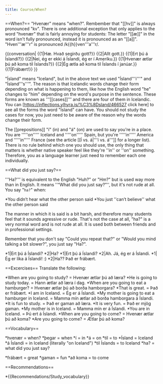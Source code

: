 ```yaml
---
title: Course/When?
---
```


==When?==
"Hvenær" means "when?". Rembember that "[[hv]]" is always pronounced "kv". There is one additional exception that only applies to the word "hvenær" that is fairly annoying for students: The letter "[[æ]]" in the word isn't fully pronounced, instead it is pronounced as an "[[a]]". "Hven'''æ'''r" is pronounced /k{{h}}ven'''a'''r/.

{{conversation|
{{1|Hæ. Hvað segirðu gott?}}
{{2|Allt gott.}}
{{1|Ert þú á Íslandi?}}
{{2|Nei, ég er ekki á Íslandi, ég er í Ameríku.}}
{{1|Hvenær ætlar þú að koma til Íslands?}}
{{2|Ég ætla að koma til Íslands í janúar.}}
{{1|Frábært!}}
}}

"Ísland" means "Iceland", but in the above text we used "Ísland'''i'''" and "Ísland'''s'''". The reason is that Icelandic words change their form depending on what is happening to them, like how the English word "he" changes to "him" depending on the word's purpose in the sentence. These forms are known as '''[[cases]]''' and there are four of them in Icelandic. You can [https://inflections.ylhyra.is/%C3%8Dsland/466527 click here] to see all the forms the word "Ísland" can have. You should not study the cases for now, you just need to be aware of the reason why the words change their form.

The [[prepositions]] "í" (in) and "á" (on) are used to say you're in a place. You are '''''on''''' Iceland and '''''on''''' Spain, but you're '''''in''''' America and '''''in''''' France (see the article [[Í vs. á|'''í vs. á''']] for a longer list). There is no rule behind which one you should use, the only thing that matters is whether native speaker feel like they're ''in'' or ''on'' something. Therefore, you as a language learner just need to remember each one individually.

==What did you just say?==

'''Ha?''' is equivalent to the English "Huh?" or "Hm?" but is used way more than in English. It means ''“What did you just say?”'', but it's not rude at all. You say "`ha?`" when:

*You didn’t hear what the other person said
*You just ''can’t believe'' what the other person said

The manner in which it is said is a bit harsh, and therefore many students feel that it sounds agressive or rude. That's not the case at all, "ha?" is a very normal word and is not rude at all. It is used both between friends and in professional settings.

Remember that you don't say "Could you repeat that?" or "Would you mind talking a bit slower?", you just say "Ha?".

*1|Ert þú á Íslandi?
*2|Ha?
*1|Ert þú á Íslandi?
*2|Ah. Já, ég er á Íslandi.
*1|Ég er líka á Íslandi! :)
*2|Ha?? Það er frábært.

==Excercises==
Translate the following:

*When are you going to study? = Hvenær ætlar þú að læra?
*He is going to study today. = Hann ætlar að læra í dag.
*When are you going to eat a hamburger? = Hvenær ætlar þú að borða hamborgara?
*That is great. = Það er frábært.
*I am in Iceland. = Ég er á Íslandi.
*My mother is going to eat a hamburger in Iceland. = Mamma mín ætlar að borða hamborgara á Íslandi.
*It is fun to study. = Það er gaman að læra.
*It is very fun. = Það er mjög gaman.
*My mother is in Iceland. = Mamma mín er á Íslandi.
*You are in Iceland. = Þú ert á Íslandi.
*When are you going to come? = Hvenær ætlar þú að koma?
*Are you going to come? = Ætlar þú að koma?

==Vocabulary==

*hvenær = when?
*þegar = when
*í = in
*á = on
*til = to
*Ísland = Iceland
*á Íslandi = in Iceland (literally "on Iceland")
*til Íslands = to Iceland
*ha? = what did you just say?
<!--*sund = the activity of going to a swimming pool (see the text on [[Sund]])
*oft = often
*að koma = to come-->
*frábært = great
*gaman = fun
*að koma = to come

==Recommendations==

*{{Recommendations/Study_vocabulary}}